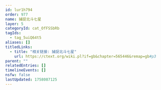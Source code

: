 ```yaml
---
id: lur1h794
order: 977
name: 捕捉北斗七星
layer: 5
categoryId: cat_OfFSSbRb
tagIds:
  - tag_5uiQ64t5
aliases: []
titledLinks:
  - title: "相关链接: 捕捉北斗七星"
    url: https://ctext.org/wiki.pl?if=gb&chapter=565446&remap=gb#p3
parent: ""
relatedEntries: []
timelineEvents: []
nsfw: false
lastUpdated: 1758087125
---
```


